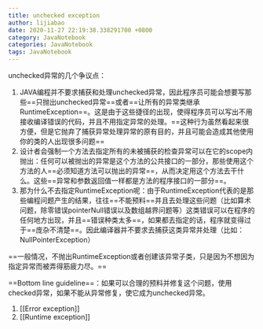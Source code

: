 ```yaml
---
title: unchecked exception
author: lijiabao
date: 2020-11-27 22:19:38.338291700 +0800
category: JavaNotebook
categories: JavaNotebook
tags: JavaNotebook
---
```

unchecked异常的几个争议点：

1. JAVA编程并不要求捕获和处理unchecked异常，因此程序员可能会想要写那些==只抛出unchecked异常==或者==让所有的异常类继承RuntimeException==。这是由于这些捷径的出现，使得程序员可以写出不用接收编译错误的代码，并且不用指定异常的处理。==这种行为虽然看起来很方便，但是它抛弃了捕获异常处理异常的原有目的，并且可能会造成其他使用你的类的人出现很多问题==
2. 设计者会强制一个方法去指定所有的未被捕获的检查异常可以在它的scope内抛出：任何可以被抛出的异常是这个方法的公共接口的一部分，那些使用这个方法的人==必须知道方法可以抛出的异常==，从而决定用这个方法去干什么。这些==异常和参数返回值一样都是方法的程序接口的一部分==。
3. 那为什么不去指定RuntimeException呢：由于RuntimeException代表的是那些编程问题产生的结果，往往==不能预料==并且去处理这些问题（比如算术问题，除零错误pointerNull错误以及数组越界问题等）这类错误可以在程序的任何地方出现，并且==错误种类太多==，如果都去指定的话，程序就变得过于==庞杂不清楚==。因此编译器并不要求去捕获这类异常并处理（比如：NullPointerException）

==一般情况，不抛出RuntimeException或者创建该异常子类，只是因为不想因为指定异常而被弄得筋疲力尽。==

==Bottom line guideline==：如果可以合理的预料并修复这个问题，使用checked异常，如果不能从异常修复，使它成为unchecked异常。





1. [[Error exception]]
2. [[Runtime exception]]